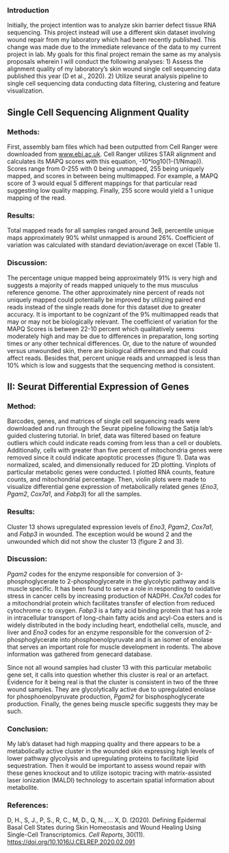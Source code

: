 ### Introduction

Initially, the project intention was to analyze skin barrier defect tissue RNA sequencing.  This project instead will use a different skin dataset involving wound repair from my laboratory which had been recently published. This change was made due to the immediate relevance of the data to my current project in lab. My goals for this final project remain the same as my analysis proposals wherein I will conduct the following analyses: 1)	Assess the alignment quality of my laboratory’s skin wound single cell sequencing data published this year (D et al., 2020). 2)	Utilize seurat analysis pipeline to single cell sequencing data conducting data filtering, clustering and feature visualization.

## Single Cell Sequencing Alignment Quality

### Methods: 

First, assembly bam files which had been outputted from Cell Ranger were downloaded from www.ebi.ac.uk. Cell Ranger utilizes STAR alignment and calculates its MAPQ scores with this equation, -10*log10(1-(1/Nmap)). Scores range from 0-255 with 0 being unmapped, 255 being uniquely mapped, and scores in between being multimapped. For example, a MAPQ score of 3 would equal 5 different mappings for that particular read suggesting low quality mapping. Finally, 255 score would yield a 1 unique mapping of the read. 

### Results: 

Total mapped reads for all samples ranged around 3e8, percentile unique maps approximately 90% whilst unmapped is around 26%. Coefficient of variation was calculated with standard deviation/average on excel (Table 1). 

### Discussion: 

The percentage unique mapped being approximately 91% is very high and suggests a majority of reads mapped uniquely to the mus musculus reference genome. The other approximately nine percent of reads not uniquely mapped could potentially be improved by utilizing paired end reads instead of the single reads done for this dataset due to greater accuracy. It is important to be cognizant of the 9% multimapped reads that may or may not be biologically relevant. The coefficient of variation for the MAPQ Scores is between 22-10 percent which qualitatively seems moderately high and may be due to differences in preparation, long sorting times or any other technical differences. Or, due to the nature of wounded versus unwounded skin, there are biological differences and that could affect reads. Besides that, percent unique reads and unmapped is less than 10% which is low and suggests that the sequencing method is consistent.

## II: Seurat Differential Expression of Genes

### Method: 

Barcodes, genes, and matrices of single cell sequencing reads were downloaded and run through the Seurat pipeline following the Satija lab’s guided clustering tutorial. In brief, data was filtered based on feature outliers which could indicate reads coming from less than a cell or doublets. Additionally, cells with greater than five percent of mitochondria genes were removed since it could indicate apoptotic processes (figure 1). Data was normalized, scaled, and dimensionally reduced for 2D plotting. Vinplots of particular metabolic genes were conducted. I plotted RNA counts, feature counts, and mitochondrial percentage. Then, violin plots were made to visualize differential gene expression of metabolically related genes (*Eno3*, *Pgam2*, *Cox7a1*, and *Fabp3*) for all the samples. 
 
### Results: 

Cluster 13 shows upregulated expression levels of *Eno3*, *Pgam2*, *Cox7a1*, and *Fabp3* in wounded. The exception would be wound 2 and the unwounded which did not show the cluster 13 (figure 2 and 3). 
 
 
### Discussion: 

*Pgam2* codes for the enzyme responsible for conversion of 3-phosphoglycerate to 2-phosphoglycerate in the glycolytic pathway and is muscle specific. It has been found to serve a role in responding to oxidative stress in cancer cells by increasing production of NADPH. *Cox7a1* codes for a mitochondrial protein which facilitates transfer of election from reduced cytochrome c to oxygen. *Fabp3* is a fatty acid binding protein that has a role in intracellular transport of long-chain fatty acids and acyl-Coa esters and is widely distributed in the body including heart, endothelial cells, muscle, and liver and *Eno3* codes for an enzyme responsible for the conversion of 2-phosphoglycerate into phosphoenolpyruvate and is an isomer of enolase that serves an important role for muscle development in rodents. The above information was gathered from genecard database. 

Since not all wound samples had cluster 13 with this particular metabolic gene set, it calls into question whether this cluster is real or an artefact. Evidence for it being real is that the cluster is consistent in two of the three wound samples. They are glycolytically active due to upregulated enolase for phosphoenolpyruvate production, *Pgam2* for bisphosphoglycerate production. Finally, the genes being muscle specific suggests they may be such. 

### Conclusion: 
My lab’s dataset had high mapping quality and there appears to be a metabolically active cluster in the wounded skin expressing high levels of lower pathway glycolysis and upregulating proteins to facilitate lipid sequestration. Then it would be important to assess wound repair with these genes knockout and to utilize isotopic tracing with matrix-assisted laser ionization (MALDI) technology to ascertain spatial information about metabolite. 

### References: 
D, H., S, J., P, S., R, C., M, D., Q, N., … X, D. (2020). Defining Epidermal Basal Cell States during Skin Homeostasis and Wound Healing Using Single-Cell Transcriptomics. *Cell Reports*, 30(11). https://doi.org/10.1016/J.CELREP.2020.02.091


